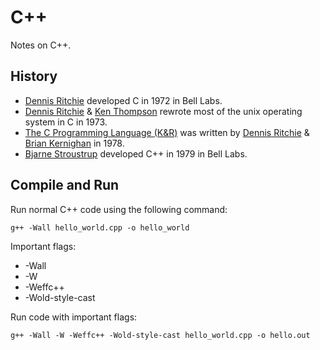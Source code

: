 # C++
Notes on C++.

## History
* [Dennis Ritchie](https://en.wikipedia.org/wiki/Dennis_Ritchie) developed C in 1972 in Bell Labs.
* [Dennis Ritchie](https://en.wikipedia.org/wiki/Dennis_Ritchie) & [Ken Thompson](https://en.wikipedia.org/wiki/Ken_Thompson) rewrote most of the unix operating system in C in 1973. 
* [The C Programming Language (K&R)](https://en.wikipedia.org/wiki/The_C_Programming_Language) was written by [Dennis Ritchie](https://en.wikipedia.org/wiki/Dennis_Ritchie) & [Brian Kernighan](https://en.wikipedia.org/wiki/Brian_Kernighan) in 1978.
* [Bjarne Stroustrup](http://www.stroustrup.com/) developed C++ in 1979 in Bell Labs.

## Compile and Run
Run normal C++ code using the following command:
    
    g++ -Wall hello_world.cpp -o hello_world
Important flags:
 * -Wall 
 * -W 
 * -Weffc++ 
 * -Wold-style-cast
 
 Run code with important flags:
    
    g++ -Wall -W -Weffc++ -Wold-style-cast hello_world.cpp -o hello.out